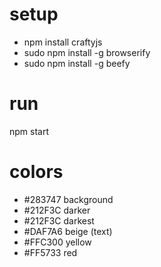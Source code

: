 # setup
- npm install craftyjs
- sudo npm install -g browserify
- sudo npm install -g beefy

# run
npm start

# colors
- #283747 background
- #212F3C darker
- #212F3C darkest
- #DAF7A6 beige (text)
- #FFC300 yellow
- #FF5733 red